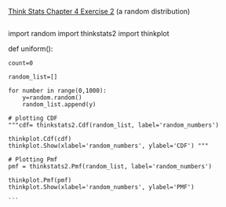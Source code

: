 [Think Stats Chapter 4 Exercise 2](http://greenteapress.com/thinkstats2/html/thinkstats2005.html#toc41) (a random distribution)

>> ```python
import random
import thinkstats2
import thinkplot


def uniform():

    count=0

    random_list=[]

    for number in range(0,1000):
        y=random.random()
        random_list.append(y)
        
    # plotting CDF
    """cdf= thinkstats2.Cdf(random_list, label='random_numbers')

    thinkplot.Cdf(cdf)
    thinkplot.Show(xlabel='random_numbers', ylabel='CDF') """

    # Plotting Pmf
    pmf = thinkstats2.Pmf(random_list, label='random_numbers')
    
    thinkplot.Pmf(pmf)
    thinkplot.Show(xlabel='random_numbers', ylabel='PMF')

    ```
